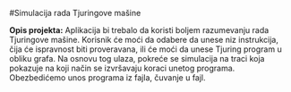 #Simulacija rada Tjuringove mašine

**Opis projekta:** Aplikacija bi trebalo da koristi boljem razumevanju rada Tjuringove mašine. Korisnik će moći da odabere da unese niz instrukcija, čija će ispravnost biti proveravana, ili će moći da unese Tjuring program u obliku grafa. Na osnovu tog ulaza, pokreće se simulacija na traci koja pokazuje na koji način se izvršavaju koraci unetog programa. Obezbedićemo unos programa iz fajla, čuvanje u fajl.
